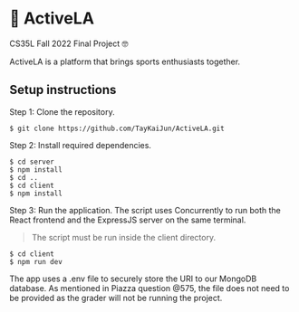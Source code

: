 # 💪 ActiveLA
CS35L Fall 2022 Final Project 🤓

ActiveLA is a platform that brings sports enthusiasts together.

## Setup instructions
Step 1: Clone the repository.
```
$ git clone https://github.com/TayKaiJun/ActiveLA.git
```
Step 2: Install required dependencies.
```
$ cd server
$ npm install
$ cd ..
$ cd client
$ npm install
```
Step 3: Run the application. The script uses Concurrently to run both the React frontend and the ExpressJS server on the same terminal. 
> The script must be run inside the client directory.
```
$ cd client
$ npm run dev
```
The app uses a .env file to securely store the URI to our MongoDB database. As mentioned in Piazza question @575, the file does not need to be provided as the grader will not be running the project.


